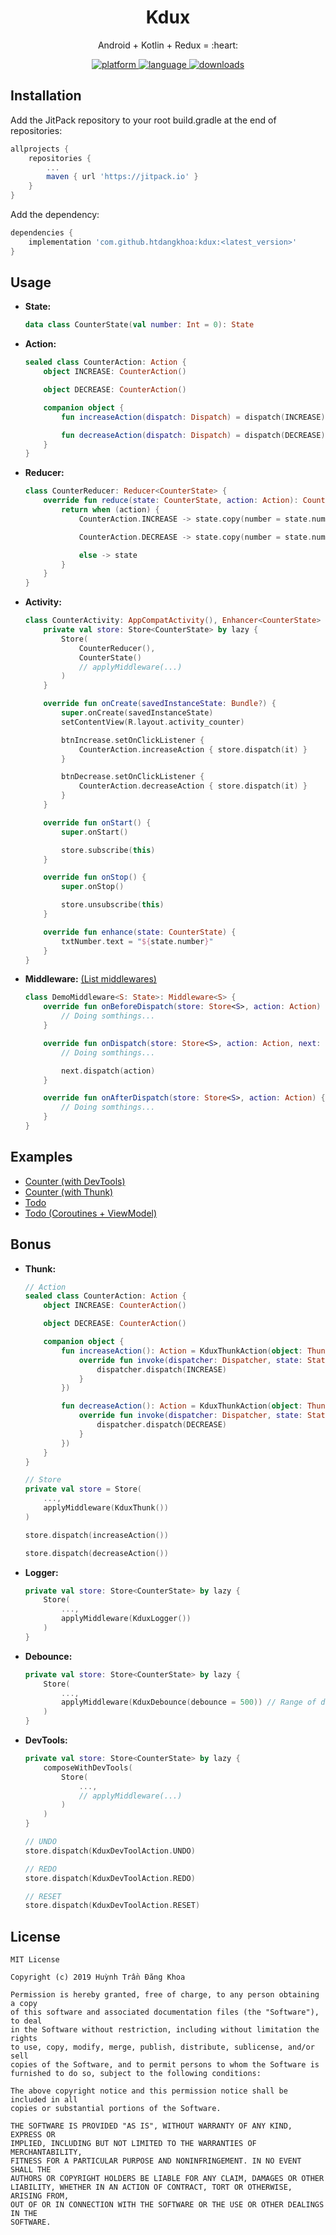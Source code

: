 <h1 align='center'>
    Kdux
</h1>

<p align='center'>Android + Kotlin + Redux = :heart:</p>

<p align="center">
  <a href="https://img.shields.io/badge/Platform-Android%206.0-36da7e?logo=android">
    <img src="https://img.shields.io/badge/Platform-Android%206.0-36da7e?logo=android" alt="platform" />
  </a>
  <a href="https://img.shields.io/badge/Kotlin-1.3.50-orange?logo=kotlin">
    <img src="https://img.shields.io/badge/Kotlin-1.3.50-orange?logo=kotlin" alt="language" />
  </a>
  <a href="https://jitpack.io/#htdangkhoa/kdux">
    <img src="https://jitpack.io/v/htdangkhoa/kdux.svg" alt="downloads" />
  </a>
</p>

## Installation
Add the JitPack repository to your root build.gradle at the end of repositories:
```gradle
allprojects {
    repositories {
        ...
        maven { url 'https://jitpack.io' }
    }
}
```

Add the dependency:
```gradle
dependencies {
    implementation 'com.github.htdangkhoa:kdux:<latest_version>'
}
```

## Usage
- **State:**
  ```kotlin
  data class CounterState(val number: Int = 0): State
  ```

- **Action:**
  ```kotlin
  sealed class CounterAction: Action {
      object INCREASE: CounterAction()

      object DECREASE: CounterAction()

      companion object {
          fun increaseAction(dispatch: Dispatch) = dispatch(INCREASE)

          fun decreaseAction(dispatch: Dispatch) = dispatch(DECREASE)
      }
  }
  ```

- **Reducer:**
  ```kotlin
  class CounterReducer: Reducer<CounterState> {
      override fun reduce(state: CounterState, action: Action): CounterState {
          return when (action) {
              CounterAction.INCREASE -> state.copy(number = state.number + 1)

              CounterAction.DECREASE -> state.copy(number = state.number - 1)

              else -> state
          }
      }
  }
  ```

- **Activity:**
  ```kotlin
  class CounterActivity: AppCompatActivity(), Enhancer<CounterState> {
      private val store: Store<CounterState> by lazy {
          Store(
              CounterReducer(),
              CounterState()
              // applyMiddleware(...)
          )
      }

      override fun onCreate(savedInstanceState: Bundle?) {
          super.onCreate(savedInstanceState)
          setContentView(R.layout.activity_counter)

          btnIncrease.setOnClickListener {
              CounterAction.increaseAction { store.dispatch(it) }
          }

          btnDecrease.setOnClickListener {
              CounterAction.decreaseAction { store.dispatch(it) }
          }
      }

      override fun onStart() {
          super.onStart()

          store.subscribe(this)
      }

      override fun onStop() {
          super.onStop()

          store.unsubscribe(this)
      }

      override fun enhance(state: CounterState) {
          txtNumber.text = "${state.number}"
      }
  }
  ```

- **Middleware:** [(List middlewares)](https://github.com/htdangkhoa/kdux/tree/master/kdux/src/main/java/com/github/htdangkhoa/kdux/middlewares)
  ```kotlin
  class DemoMiddleware<S: State>: Middleware<S> {
      override fun onBeforeDispatch(store: Store<S>, action: Action) {
          // Doing somthings...
      }

      override fun onDispatch(store: Store<S>, action: Action, next: Dispatcher) {
          // Doing somthings...

          next.dispatch(action)
      }

      override fun onAfterDispatch(store: Store<S>, action: Action) {
          // Doing somthings...
      }
  }
  ```

## Examples
- [Counter (with DevTools)](https://github.com/htdangkhoa/kdux/tree/master/app/src/main/java/com/github/htdangkhoa/demo/ui/counter)
- [Counter (with Thunk)](https://github.com/htdangkhoa/kdux/tree/master/app/src/main/java/com/github/htdangkhoa/demo/ui/counter_thunk)
- [Todo](https://github.com/htdangkhoa/kdux/tree/master/app/src/main/java/com/github/htdangkhoa/demo/ui/todo)
- [Todo (Coroutines + ViewModel)](https://github.com/htdangkhoa/kdux/tree/master/app/src/main/java/com/github/htdangkhoa/demo/ui/todo_viewmodel)

## Bonus
- **Thunk:**
  ```kotlin
  // Action
  sealed class CounterAction: Action {
      object INCREASE: CounterAction()

      object DECREASE: CounterAction()

      companion object {
          fun increaseAction(): Action = KduxThunkAction(object: Thunk {
              override fun invoke(dispatcher: Dispatcher, state: State) {
                  dispatcher.dispatch(INCREASE)
              }
          })

          fun decreaseAction(): Action = KduxThunkAction(object: Thunk {
              override fun invoke(dispatcher: Dispatcher, state: State) {
                  dispatcher.dispatch(DECREASE)
              }
          })
      }
  }

  // Store
  private val store = Store(
      ...,
      applyMiddleware(KduxThunk())
  )

  store.dispatch(increaseAction())

  store.dispatch(decreaseAction())
  ```

- **Logger:**
  ```kotlin
  private val store: Store<CounterState> by lazy {
      Store(
          ...,
          applyMiddleware(KduxLogger())
      )
  }
  ```

- **Debounce:**
  ```kotlin
  private val store: Store<CounterState> by lazy {
      Store(
          ...,
          applyMiddleware(KduxDebounce(debounce = 500)) // Range of debounce from 0 to 30000.
      )
  }
  ```

- **DevTools:**
  ```kotlin
  private val store: Store<CounterState> by lazy {
      composeWithDevTools(
          Store(
              ...,
              // applyMiddleware(...)
          )
      )
  }

  // UNDO
  store.dispatch(KduxDevToolAction.UNDO)

  // REDO
  store.dispatch(KduxDevToolAction.REDO)

  // RESET
  store.dispatch(KduxDevToolAction.RESET)
  ```

## License
    MIT License

    Copyright (c) 2019 Huỳnh Trần Đăng Khoa

    Permission is hereby granted, free of charge, to any person obtaining a copy
    of this software and associated documentation files (the "Software"), to deal
    in the Software without restriction, including without limitation the rights
    to use, copy, modify, merge, publish, distribute, sublicense, and/or sell
    copies of the Software, and to permit persons to whom the Software is
    furnished to do so, subject to the following conditions:

    The above copyright notice and this permission notice shall be included in all
    copies or substantial portions of the Software.

    THE SOFTWARE IS PROVIDED "AS IS", WITHOUT WARRANTY OF ANY KIND, EXPRESS OR
    IMPLIED, INCLUDING BUT NOT LIMITED TO THE WARRANTIES OF MERCHANTABILITY,
    FITNESS FOR A PARTICULAR PURPOSE AND NONINFRINGEMENT. IN NO EVENT SHALL THE
    AUTHORS OR COPYRIGHT HOLDERS BE LIABLE FOR ANY CLAIM, DAMAGES OR OTHER
    LIABILITY, WHETHER IN AN ACTION OF CONTRACT, TORT OR OTHERWISE, ARISING FROM,
    OUT OF OR IN CONNECTION WITH THE SOFTWARE OR THE USE OR OTHER DEALINGS IN THE
    SOFTWARE.
